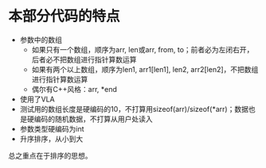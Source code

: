 # 本部分代码的特点

* 参数中的数组
  * 如果只有一个数组，顺序为arr, len或arr, from, to；前者必为左闭右开，后者必不把数组进行指针算数运算
  * 如果有两个以上数组，顺序为len1, arr1[len1], len2, arr2[len2]，不把数组进行指针算数运算
  * 偶尔有C++风格：arr, *end
* 使用了VLA
* 测试用的数组长度是硬编码的10，不打算用sizeof(arr)/sizeof(*arr)；数据也是硬编码的随机数据，不打算从用户处读入
* 参数类型硬编码为int
* 升序排序，从小到大

总之重点在于排序的思想。
